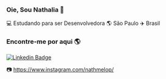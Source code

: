 ### Oie, Sou Nathalia 👋

:computer: Estudando para ser Desenvolvedora :earth_americas: São Paulo :airplane: Brasil 

### Encontre-me por aqui :earth_americas:
[![Linkedin Badge](https://img.shields.io/badge/-LinkedIn-blue?style=flat-square&logo=Linkedin&logoColor=white&link=https://www.linkedin.com/in/nathalia-peres-821060144/)](https://www.linkedin.com/in/nathalia-peres-821060144/)

:camera: https://www.instagram.com/nathmelop/


